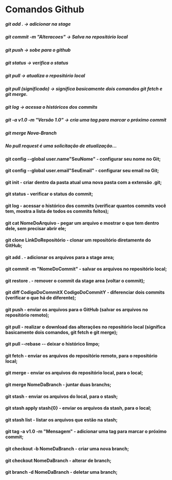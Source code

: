 # Comandos Github

##### git add . -> adicionar na stage
##### git commit -m "Alteracoes" -> Salva no repositório local
##### git push -> sobe para o github
##### git status -> verifica o status
##### git pull -> atualiza o repositório local
##### git pull (significado) -> significa basicamente dois comandos git fetch e git merge.
##### git log -> acessa o históricos dos commits
##### git -a v1.0 -m "Versão 1.0" -> cria uma tag para marcar o próximo commit

##### git merge Nova-Branch 

##### No pull request é uma solicitação de atualização...

#### git config --global user.name"SeuNome" - configurar seu nome no Git;
#### git config --global user.email"SeuEmail" - configurar seu email no Git;
#### git init - criar dentro da pasta atual uma nova pasta com a extensão .git;
#### git status - verificar o status do commit;
#### git log - acessar o histórico dos commits (verificar quantos commits você tem, mostra a lista de todos os commits feitos);
#### git cat NomeDoArquivo - pegar um arquivo e mostrar o que tem dentro dele, sem precisar abrir ele;
#### git clone LinkDoRepositório - clonar um repositório diretamente do GitHub;
#### git add . - adicionar os arquivos para a stage area;
#### git commit -m "NomeDoCommit" - salvar os arquivos no repositório local;
#### git restore . - remover o commit da stage area (voltar o commit);
#### git diff CodigoDoCommitX CodigoDoCommitY - diferenciar dois commits (verificar o que há de diferente);
#### git push - enviar os arquivos para o GitHub (salvar os arquivos no repositório remoto);
#### git pull - realizar o download das alterações no repositório local (significa basicamente dois comandos, git fetch e git merge);
#### git pull --rebase -- deixar o histórico limpo;
#### git fetch - enviar os arquivos do repositório remoto, para o repositório local;
#### git merge - enviar os arquivos do repositório local, para o local;
#### git merge NomeDaBranch - juntar duas branchs;
#### git stash - enviar os arquivos do local, para o stash;
#### git stash apply stash{0} - enviar os arquivos da stash, para o local;
#### git stash list - listar os arquivos que estão na stash;
#### git tag -a v1.0 -m "Mensagem" - adicionar uma tag para marcar o próximo commit;
#### git checkout -b NomeDaBranch - criar uma nova branch;
#### git checkout NomeDaBranch - alterar de branch;
#### git branch -d NomeDaBranch - deletar uma branch;

